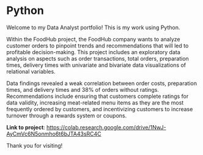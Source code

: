 # Python

Welcome to my Data Analyst portfolio! This is my work using Python. 

Within the FoodHub project, the FoodHub company wants to analyze customer orders to pinpoint trends and recommendations that will led to profitable decision-making.
This project includes an exploratory data analysis on aspects such as order transactions, total orders, preparation times, delivery times with univariate and 
bivariate data visualizations of relational variables. 

Data findings revealed a weak correlation between order costs, preparation times, and delivery times and 38% of orders without ratings. Recommendations include
ensuring that customers complete ratings for data validity, increasing meat-related menu items as they are the most frequently ordered by customers, and incentivizing 
customers to increase turnover through a rewards system or coupons.

**Link to project**: https://colab.research.google.com/drive/1NwJ-AyCmVc6N5onmho6t6bJTA43sRC4C

Thank you for visiting!
